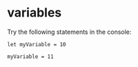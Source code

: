 # variables

Try the following statements in the console:

```
let myVariable = 10

myVariable = 11
```
